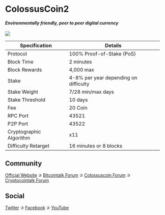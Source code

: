 <h1>ColossusCoin2</h1>
<h4><i>Environmentally friendly, peer to peer digital currency</i></h4>
<img src="https://i.imgur.com/fY47HwT.jpg" />

| Specification  | Details |
| ------------- | ------------- |
| Protocol  | 100% Proof-of-Stake (PoS)  |
| Block Time  | 2 minutes |
| Block Rewards  | 4,000 max  |
| Stake  | 4-8% per year depending on difficulty  |
| Stake Weight | 7/28 min/max days |
| Stake Threshold | 10 days |
| Fee | 20 Coin |
| RPC Port  | 43521  |
| P2P Port | 43522 |
| Cryptographic Algorithm  | x11  |
| Difficulty Retarget  | 16 minutes or 8 blocks |

<h2>Community</h2>
<p><a href="http://www.colossuscoin.org/" target="_blank">Official Website</a> ✰ <a href="https://bitcointalk.org/index.php?topic=492392.0" target="_blank">Bitcointalk Forum</a> ✰ <a href="http://www.colossuscointalk.org/index.php" target="_blank">Colossuscoin Forum</a> ✰ <a href="https://cryptocointalk.com/forum/372-colossuscoin-col/" target="_blank">Cryptocointalk Forum</a></p>

<h2>Social</h2>
<p><a href="https://twitter.com/colossuscoin" target="_blank">Twitter</a> ✰ <a href="https://www.facebook.com/Colossuscoin" target="_blank">Facebook</a> ✰ <a href="https://www.youtube.com/channel/UCnxsRfsbyeBwz1hn0f7tHjw" target="_blank">YouTube</a></p>
